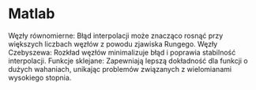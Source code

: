 # Matlab
Węzły równomierne: Błąd interpolacji może znacząco rosnąć przy większych liczbach węzłów z powodu zjawiska Rungego.
Węzły Czebyszewa: Rozkład węzłów minimalizuje błąd i poprawia stabilność interpolacji.
Funkcje sklejane: Zapewniają lepszą dokładność dla funkcji o dużych wahaniach, unikając problemów związanych z wielomianami wysokiego stopnia.
